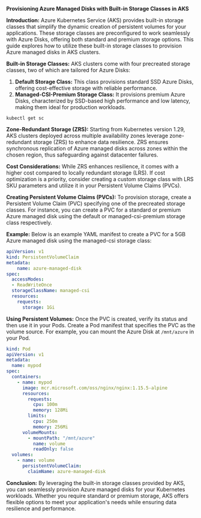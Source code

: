 **Provisioning Azure Managed Disks with Built-in Storage Classes in AKS**

**Introduction:**
Azure Kubernetes Service (AKS) provides built-in storage classes that simplify the dynamic creation of persistent volumes for your applications. These storage classes are preconfigured to work seamlessly with Azure Disks, offering both standard and premium storage options. This guide explores how to utilize these built-in storage classes to provision Azure managed disks in AKS clusters.

**Built-in Storage Classes:**
AKS clusters come with four precreated storage classes, two of which are tailored for Azure Disks:
1. **Default Storage Class:** This class provisions standard SSD Azure Disks, offering cost-effective storage with reliable performance.
2. **Managed-CSI-Premium Storage Class:** It provisions premium Azure Disks, characterized by SSD-based high performance and low latency, making them ideal for production workloads.
```
kubectl get sc
```
**Zone-Redundant Storage (ZRS):**
Starting from Kubernetes version 1.29, AKS clusters deployed across multiple availability zones leverage zone-redundant storage (ZRS) to enhance data resilience. ZRS ensures synchronous replication of Azure managed disks across zones within the chosen region, thus safeguarding against datacenter failures.

**Cost Considerations:**
While ZRS enhances resilience, it comes with a higher cost compared to locally redundant storage (LRS). If cost optimization is a priority, consider creating a custom storage class with LRS SKU parameters and utilize it in your Persistent Volume Claims (PVCs).

**Creating Persistent Volume Claims (PVCs):**
To provision storage, create a Persistent Volume Claim (PVC) specifying one of the precreated storage classes. For instance, you can create a PVC for a standard or premium Azure managed disk using the default or managed-csi-premium storage class respectively.

**Example:**
Below is an example YAML manifest to create a PVC for a 5GB Azure managed disk using the managed-csi storage class:
```yaml
apiVersion: v1
kind: PersistentVolumeClaim
metadata:
    name: azure-managed-disk
spec:
  accessModes:
  - ReadWriteOnce
  storageClassName: managed-csi
  resources:
    requests:
      storage: 1Gi
```

**Using Persistent Volumes:**
Once the PVC is created, verify its status and then use it in your Pods. Create a Pod manifest that specifies the PVC as the volume source. For example, you can mount the Azure Disk at `/mnt/azure` in your Pod.

```yaml
kind: Pod
apiVersion: v1
metadata:
  name: mypod
spec:
  containers:
    - name: mypod
      image: mcr.microsoft.com/oss/nginx/nginx:1.15.5-alpine
      resources:
        requests:
          cpu: 100m
          memory: 128Mi
        limits:
          cpu: 250m
          memory: 256Mi
      volumeMounts:
        - mountPath: "/mnt/azure"
          name: volume
          readOnly: false
  volumes:
    - name: volume
      persistentVolumeClaim:
        claimName: azure-managed-disk
```
**Conclusion:**
By leveraging the built-in storage classes provided by AKS, you can seamlessly provision Azure managed disks for your Kubernetes workloads. Whether you require standard or premium storage, AKS offers flexible options to meet your application's needs while ensuring data resilience and performance.
